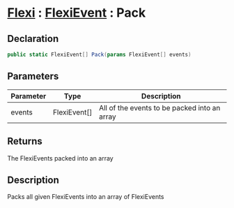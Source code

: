# [Flexi](../Docs.md) : [FlexiEvent](FlexiEvent.md) : Pack
## Declaration
```cs
public static FlexiEvent[] Pack(params FlexiEvent[] events)
```

## Parameters
| Parameter | Type | Description |
| - | - | - |
| events | FlexiEvent[] | All of the events to be packed into an array |

## Returns
The FlexiEvents packed into an array

## Description
Packs all given FlexiEvents into an array of FlexiEvents
